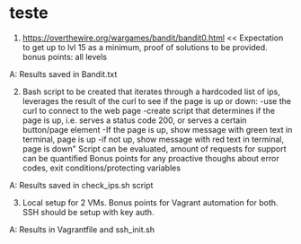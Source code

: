 # teste
1. https://overthewire.org/wargames/bandit/bandit0.html << Expectation to get up to lvl 15 as a minimum, proof of solutions to be provided.
bonus points: all levels

A: Results saved in Bandit.txt

2. Bash script to be created that iterates through a hardcoded list of ips, leverages the result of the curl to see if the page is up or down:
-use the curl to connect to the web page
-create script that determines if the page is up, i.e. serves a status code 200, or serves a certain button/page element
-If the page is up, show message with green text in terminal, page is up
-if not up, show message with red text in terminal, page is down"
Script can be evaluated, amount of requests for support can be quantified
Bonus points for any proactive thoughs about error codes, exit conditions/protecting variables

A: Results saved in check_ips.sh script

3. Local setup for 2 VMs. Bonus points for Vagrant automation for both. SSH should be setup with key auth.

A: Results in Vagrantfile and ssh_init.sh
